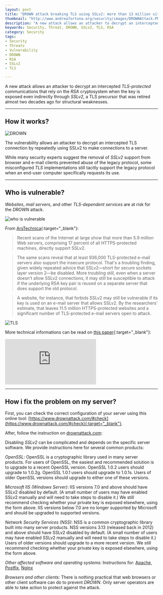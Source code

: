 ```yaml
---
layout: post
title: "DROWN attack breaking TLS using SSLv2: more than 13 million sites at risk"
thumbnail: "http://www.andreafortuna.org/security/images/DROWNAttack.PNG"
description: "A new attack allows an attacker to decrypt an intercepted TLS-protected communications that rely on the RSA cryptosystem when the key is exposed even indirectly through SSLv2, a TLS precursor that was retired almost two decades ago for structural weaknesses. "
keywords: Security, Threat, DROWN, SSLv2, TLS, RSA
category: Security
tags: 
- Security
- Threats
- Vulnerability
- DROWN
- RSA
- SSLv2
- TLS

---
```

A new attack allows an attacker to decrypt an intercepted *TLS-protected* communications that rely on the *RSA* cryptosystem when the key is exposed even indirectly through *SSLv2*, a TLS precursor that was retired almost two decades ago for structural weaknesses. 

<hr/>

How it works?
---

![DROWN](http://cdn.arstechnica.net/wp-content/uploads/2016/03/drown-explainer-640x438.jpg)

The vulnerability allows an attacker to decrypt an intercepted TLS connection by repeatedly using SSLv2 to make connections to a server.

While many security experts suggest the removal of *SSLv2* support from browser and e-mail clients prevented abuse of the legacy protocol, some misconfigured *TLS* implementations still tacitly support the legacy protocol when an end-user computer specifically requests its use.

<hr/>

Who is vulnerable?
--

*Websites*, *mail servers*, and other *TLS-dependent services* are at risk for the *DROWN* attack.

![who is vulnerable](https://www.drownattack.com/media/img/DROWN_diagram.jpg)

From [ArsTechnica](http://arstechnica.com/security/2016/03/more-than-13-million-https-websites-imperiled-by-new-decryption-attack/){:target="_blank"}:

>Recent scans of the Internet at large show that more than 5.9 million Web servers, comprising 17 percent of all HTTPS-protected machines, directly support SSLv2. 

>The same scans reveal that at least 936,000 TLS-protected e-mail servers also support the insecure protocol. That's a troubling finding, given widely repeated advice that SSLv2—short for secure sockets layer version 2—be disabled. More troubling still, even when a server doesn't allow SSLv2 connections, it may still be susceptible to attack if the underlying RSA key pair is reused on a separate server that does support the old protocol. 

>A website, for instance, that forbids SSLv2 may still be vulnerable if its key is used on an e-mail server that allows SSLv2. By the researchers' estimate, that leaves 11.5 million HTTPS-protected websites and a significant number of TLS-protected e-mail servers open to attack.

![TLS](http://cdn.arstechnica.net/wp-content/uploads/2016/02/drown-attack-640x507.png)

More technical informations can be read on [this paper](https://www.drownattack.com/drown-attack-paper.pdf){:target="_blank"}:

<div class="video-container">
<embed src="https://www.drownattack.com/drown-attack-paper.pdf" pluginspage="http://www.adobe.com/products/acrobat/readstep2.html">
</div>

<hr/>

How i fix the problem on my server?
--

First, you can check the correct configuration of your server using this online tool: [https://www.drownattack.com/#check](https://www.drownattack.com/#check){:target="_blank"}.

After, follow the instruction on [drownattack.com](https://www.drownattack.com/):

Disabling *SSLv2* can be complicated and depends on the specific server software. We provide instructions here for several common products:

*OpenSSL*: OpenSSL is a cryptographic library used in many server products. For users of OpenSSL, the easiest and recommended solution is to upgrade to a recent OpenSSL version. OpenSSL 1.0.2 users should upgrade to 1.0.2g. OpenSSL 1.0.1 users should upgrade to 1.0.1s. Users of older OpenSSL versions should upgrade to either one of these versions.

*Microsoft IIS (Windows Server)*: IIS versions 7.0 and above should have SSLv2 disabled by default. (A small number of users may have enabled SSLv2 manually and will need to take steps to disable it.) We still recommend checking whether your private key is exposed elsewhere, using the form above. IIS versions below 7.0 are no longer supported by Microsoft and should be upgraded to supported versions.

*Network Security Services (NSS)*: NSS is a common cryptographic library built into many server products. NSS versions 3.13 (released back in 2012) and above should have SSLv2 disabled by default. (A small number of users may have enabled SSLv2 manually and will need to take steps to disable it.) Users of older versions should upgrade to a more recent version. We still recommend checking whether your private key is exposed elsewhere, using the form above.

*Other affected software and operating systems:* Instructions for: [Apache](https://www.drownattack.com/apache), [Postfix](https://www.drownattack.com/postfix), [Nginx](https://www.drownattack.com/nginx)

*Browsers and other clients:* There is nothing practical that web browsers or other client software can do to prevent *DROWN*. Only server operators are able to take action to protect against the attack.